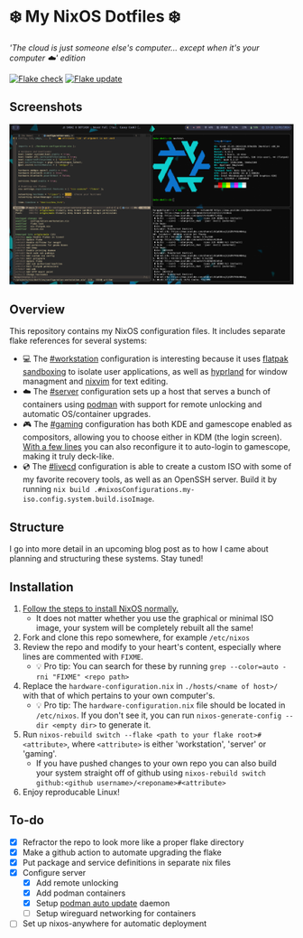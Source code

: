 # ❄️ My NixOS Dotfiles ❄️
*'The cloud is just someone else's computer... except when it's your computer ☁️' edition*

[![Flake check](https://github.com/gentmantan/dotfiles/actions/workflows/test.yml/badge.svg)](https://github.com/gentmantan/dotfiles/actions/workflows/test.yml)
[![Flake update](https://github.com/gentmantan/dotfiles/actions/workflows/update.yml/badge.svg)](https://github.com/gentmantan/dotfiles/actions/workflows/update.yml)

## Screenshots
![Screenshot of workstation desktop](screenshot.png)

## Overview
This repository contains my NixOS configuration files. It includes separate flake references for several systems:
 - 💻 The [#workstation](./hosts/workstation/configuration-workstation.nix) configuration is interesting because it uses [flatpak sandboxing](./modules/nix-flatpak.nix) to isolate user applications, as well as [hyprland](https://github.com/hyprwm/Hyprland) for window managment and [nixvim](https://github.com/nix-community/nixvim) for text editing. 
 - ☁️ The [#server](./hosts/server/configuration-server.nix) configuration sets up a host that serves a bunch of containers using [podman](https://github.com/containers/podman) with support for remote unlocking and automatic OS/container upgrades.
 - 🎮 The [#gaming](./hosts/gaming/configuration-gaming.nix) configuration has both KDE and gamescope enabled as compositors, allowing you to choose either in KDM (the login screen). [With a few lines](https://search.nixos.org/options?channel=unstable&query=displayManager.autoLogin) you can also reconfigure it to auto-login to gamescope, making it truly deck-like.
 - 💿 The [#livecd](./hosts/server/configuration-server.nix) configuration is able to create a custom ISO with some of my favorite recovery tools, as well as an OpenSSH server. Build it by running `nix build .#nixosConfigurations.my-iso.config.system.build.isoImage`.

## Structure 
I go into more detail in an upcoming blog post as to how I came about planning and structuring these systems. Stay tuned!

## Installation
1. [Follow the steps to install NixOS normally.](https://nixos.org/download/)
   - It does not matter whether you use the graphical or minimal ISO image, your system will be completely rebuilt all the same!
2. Fork and clone this repo somewhere, for example `/etc/nixos`
3. Review the repo and modify to your heart's content, especially where lines are commented with `FIXME`.
   - 💡 Pro tip: You can search for these by running `grep --color=auto -rni "FIXME" <repo path>`
4. Replace the `hardware-configuration.nix` in `./hosts/<name of host>/` with that of which pertains to your own computer's.
   - 💡 Pro tip: The `hardware-configuration.nix` file should be located in `/etc/nixos`. If you don't see it, you can run `nixos-generate-config --dir <empty dir>` to generate it.
5. Run `nixos-rebuild switch --flake <path to your flake root>#<attribute>`, where `<attribute>` is either 'workstation', 'server' or 'gaming'.
   - If you have pushed changes to your own repo you can also build your system straight off of github using `nixos-rebuild switch github:<github username>/<reponame>#<attribute>`
6. Enjoy reproducable Linux!
   
## To-do
- [x] Refractor the repo to look more like a proper flake directory
- [x] Make a github action to automate upgrading the flake
- [x] Put package and service definitions in separate nix files
- [x] Configure server
  - [x] Add remote unlocking
  - [x] Add podman containers
  - [x] Setup [podman auto update](https://docs.podman.io/en/latest/markdown/podman-auto-update.1.html) daemon
  - [ ] Setup wireguard networking for containers 
- [ ] Set up nixos-anywhere for automatic deployment
